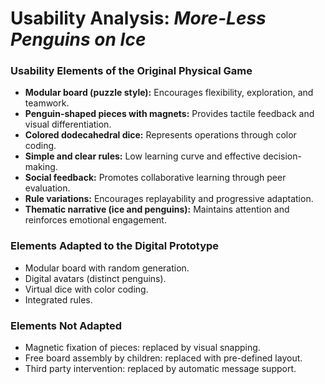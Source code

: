 # Usability Analysis: *More-Less Penguins on Ice*

### Usability Elements of the Original Physical Game
- **Modular board (puzzle style):** Encourages flexibility, exploration, and teamwork.
- **Penguin-shaped pieces with magnets:** Provides tactile feedback and visual differentiation.
- **Colored dodecahedral dice:** Represents operations through color coding.
- **Simple and clear rules:** Low learning curve and effective decision-making.
- **Social feedback:** Promotes collaborative learning through peer evaluation.
- **Rule variations:** Encourages replayability and progressive adaptation.
- **Thematic narrative (ice and penguins):** Maintains attention and reinforces emotional engagement.

### Elements Adapted to the Digital Prototype
- Modular board with random generation.
- Digital avatars (distinct penguins).
- Virtual dice with color coding.
- Integrated rules.

### Elements Not Adapted
- Magnetic fixation of pieces: replaced by visual snapping.
- Free board assembly by children: replaced with pre-defined layout.
- Third party intervention: replaced by automatic message support.
